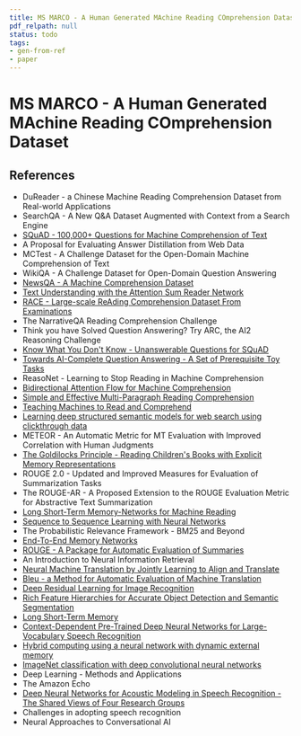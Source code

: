 ```yaml
---
title: MS MARCO - A Human Generated MAchine Reading COmprehension Dataset
pdf_relpath: null
status: todo
tags:
- gen-from-ref
- paper
---
```


# MS MARCO - A Human Generated MAchine Reading COmprehension Dataset

## References

- DuReader - a Chinese Machine Reading Comprehension Dataset from Real-world Applications
- SearchQA - A New Q&A Dataset Augmented with Context from a Search Engine
- [SQuAD - 100,000+ Questions for Machine Comprehension of Text](./squad-100-000-questions-for-machine-comprehension-of-text.md)
- A Proposal for Evaluating Answer Distillation from Web Data
- MCTest - A Challenge Dataset for the Open-Domain Machine Comprehension of Text
- WikiQA - A Challenge Dataset for Open-Domain Question Answering
- [NewsQA - A Machine Comprehension Dataset](./newsqa-a-machine-comprehension-dataset.md)
- [Text Understanding with the Attention Sum Reader Network](./text-understanding-with-the-attention-sum-reader-network.md)
- [RACE - Large-scale ReAding Comprehension Dataset From Examinations](./race-large-scale-reading-comprehension-dataset-from-examinations.md)
- The NarrativeQA Reading Comprehension Challenge
- Think you have Solved Question Answering? Try ARC, the AI2 Reasoning Challenge
- [Know What You Don't Know - Unanswerable Questions for SQuAD](./know-what-you-don-t-know-unanswerable-questions-for-squad.md)
- [Towards AI-Complete Question Answering - A Set of Prerequisite Toy Tasks](./towards-ai-complete-question-answering-a-set-of-prerequisite-toy-tasks.md)
- ReasoNet - Learning to Stop Reading in Machine Comprehension
- [Bidirectional Attention Flow for Machine Comprehension](./bidirectional-attention-flow-for-machine-comprehension.md)
- [Simple and Effective Multi-Paragraph Reading Comprehension](./simple-and-effective-multi-paragraph-reading-comprehension.md)
- [Teaching Machines to Read and Comprehend](./teaching-machines-to-read-and-comprehend.md)
- [Learning deep structured semantic models for web search using clickthrough data](./learning-deep-structured-semantic-models-for-web-search-using-clickthrough-data.md)
- METEOR - An Automatic Metric for MT Evaluation with Improved Correlation with Human Judgments
- [The Goldilocks Principle - Reading Children's Books with Explicit Memory Representations](./the-goldilocks-principle-reading-children-s-books-with-explicit-memory-representations.md)
- ROUGE 2.0 - Updated and Improved Measures for Evaluation of Summarization Tasks
- The ROUGE-AR - A Proposed Extension to the ROUGE Evaluation Metric for Abstractive Text Summarization
- [Long Short-Term Memory-Networks for Machine Reading](./long-short-term-memory-networks-for-machine-reading.md)
- [Sequence to Sequence Learning with Neural Networks](./sequence-to-sequence-learning-with-neural-networks.md)
- The Probabilistic Relevance Framework - BM25 and Beyond
- [End-To-End Memory Networks](./end-to-end-memory-networks.md)
- [ROUGE - A Package for Automatic Evaluation of Summaries](./rouge-a-package-for-automatic-evaluation-of-summaries.md)
- An Introduction to Neural Information Retrieval
- [Neural Machine Translation by Jointly Learning to Align and Translate](./neural-machine-translation-by-jointly-learning-to-align-and-translate.md)
- [Bleu - a Method for Automatic Evaluation of Machine Translation](./bleu-a-method-for-automatic-evaluation-of-machine-translation.md)
- [Deep Residual Learning for Image Recognition](./deep-residual-learning-for-image-recognition.md)
- [Rich Feature Hierarchies for Accurate Object Detection and Semantic Segmentation](./rich-feature-hierarchies-for-accurate-object-detection-and-semantic-segmentation.md)
- [Long Short-Term Memory](./long-short-term-memory.md)
- [Context-Dependent Pre-Trained Deep Neural Networks for Large-Vocabulary Speech Recognition](./context-dependent-pre-trained-deep-neural-networks-for-large-vocabulary-speech-recognition.md)
- [Hybrid computing using a neural network with dynamic external memory](./hybrid-computing-using-a-neural-network-with-dynamic-external-memory.md)
- [ImageNet classification with deep convolutional neural networks](./imagenet-classification-with-deep-convolutional-neural-networks.md)
- Deep Learning - Methods and Applications
- The Amazon Echo
- [Deep Neural Networks for Acoustic Modeling in Speech Recognition - The Shared Views of Four Research Groups](./deep-neural-networks-for-acoustic-modeling-in-speech-recognition-the-shared-views-of-four-research-groups.md)
- Challenges in adopting speech recognition
- Neural Approaches to Conversational AI
